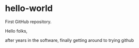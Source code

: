 # hello-world
First GitHub repository.

Hello folks,

after years in the software, finally getting around to trying github
